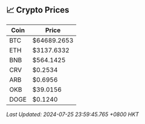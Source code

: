 ## 📈 Crypto Prices

| Coin | Price |
| ---- | ----- |
| BTC | $64689.2653 |
| ETH | $3137.6332 |
| BNB | $564.1425 |
| CRV | $0.2534 |
| ARB | $0.6956 |
| OKB | $39.0156 |
| DOGE | $0.1240 |

_Last Updated: 2024-07-25 23:59:45.765 +0800 HKT_